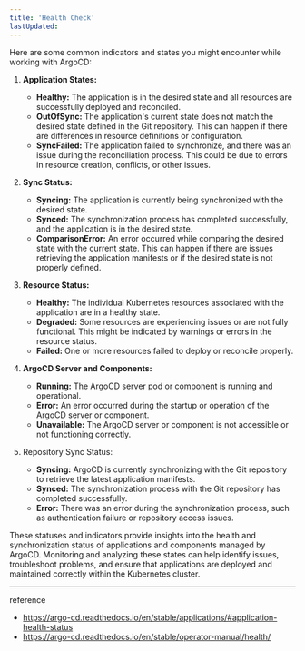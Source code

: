 ```yaml
---
title: 'Health Check'
lastUpdated: 
---
```

Here are some common indicators and states you might encounter while working with ArgoCD:

1. **Application States:**
   - **Healthy:** The application is in the desired state and all resources are successfully deployed and reconciled.
   - **OutOfSync:** The application's current state does not match the desired state defined in the Git repository. This can happen if there are differences in resource definitions or configuration.
   - **SyncFailed:** The application failed to synchronize, and there was an issue during the reconciliation process. This could be due to errors in resource creation, conflicts, or other issues.

2. **Sync Status:**
   - **Syncing:** The application is currently being synchronized with the desired state.
   - **Synced:** The synchronization process has completed successfully, and the application is in the desired state.
   - **ComparisonError:** An error occurred while comparing the desired state with the current state. This can happen if there are issues retrieving the application manifests or if the desired state is not properly defined.

3. **Resource Status:**
   - **Healthy:** The individual Kubernetes resources associated with the application are in a healthy state.
   - **Degraded:** Some resources are experiencing issues or are not fully functional. This might be indicated by warnings or errors in the resource status.
   - **Failed:** One or more resources failed to deploy or reconcile properly.

4. **ArgoCD Server and Components:**
   - **Running:** The ArgoCD server pod or component is running and operational.
   - **Error:** An error occurred during the startup or operation of the ArgoCD server or component.
   - **Unavailable:** The ArgoCD server or component is not accessible or not functioning correctly.

5. Repository Sync Status:
   - **Syncing:** ArgoCD is currently synchronizing with the Git repository to retrieve the latest application manifests.
   - **Synced:** The synchronization process with the Git repository has completed successfully.
   - **Error:** There was an error during the synchronization process, such as authentication failure or repository access issues.

These statuses and indicators provide insights into the health and synchronization status of applications and components managed by ArgoCD. Monitoring and analyzing these states can help identify issues, troubleshoot problems, and ensure that applications are deployed and maintained correctly within the Kubernetes cluster.

---
reference
- https://argo-cd.readthedocs.io/en/stable/applications/#application-health-status
- https://argo-cd.readthedocs.io/en/stable/operator-manual/health/